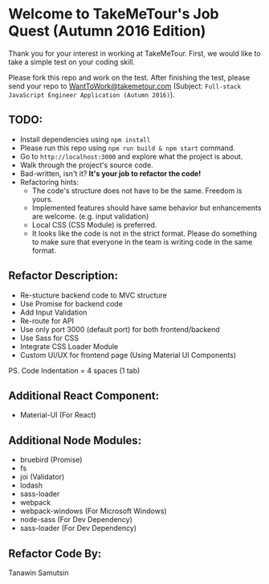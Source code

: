 Welcome to TakeMeTour's Job Quest (Autumn 2016 Edition)
===

Thank you for your interest in working at TakeMeTour. First, we would like to take a simple test on your coding skill.

Please fork this repo and work on the test. After finishing the test, please send your repo to WantToWork@takemetour.com (Subject: `Full-stack JavaScript Engineer Application (Autumn 2016)`).

TODO:
---
- Install dependencies using `npm install`
- Please run this repo using `npm run build & npm start` command.
- Go to `http://localhost:3000` and explore what the project is about.
- Walk through the project's source code.
- Bad-written, isn't it? **It's your job to refactor the code!**
- Refactoring hints:
  - The code's structure does not have to be the same. Freedom is yours.
  - Implemented features should have same behavior but enhancements are welcome. (e.g. input validation)
  - Local CSS (CSS Module) is preferred.
  - It looks like the code is not in the strict format. Please do something to make sure that everyone in the team is writing code in the same format.



Refactor Description:
---
- Re-stucture backend code to MVC structure
- Use Promise for backend code
- Add Input Validation
- Re-route for API
- Use only port 3000 (default port) for both frontend/backend
- Use Sass for CSS
- Integrate CSS Loader Module
- Custom UI/UX for frontend page (Using Material UI Components)

PS. Code Indentation = 4 spaces (1 tab)

Additional React Component:
---
- Material-UI (For React)

Additional Node Modules:
---
- bruebird (Promise)
- fs
- joi (Validator)
- lodash
- sass-loader
- webpack
- webpack-windows (For Microsoft Windows)
- node-sass (For Dev Dependency)
- sass-loader (For Dev Dependency)

Refactor Code By:
---
Tanawin Samutsin

